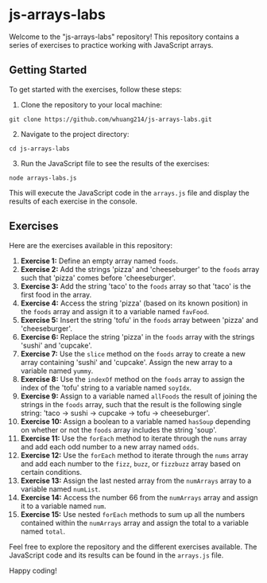 # js-arrays-labs

Welcome to the "js-arrays-labs" repository! This repository contains a series of exercises to practice working with JavaScript arrays.

## Getting Started

To get started with the exercises, follow these steps:

1. Clone the repository to your local machine:

```
git clone https://github.com/whuang214/js-arrays-labs.git
```


2. Navigate to the project directory:

```
cd js-arrays-labs
```


3. Run the JavaScript file to see the results of the exercises:
```
node arrays-labs.js
```
This will execute the JavaScript code in the `arrays.js` file and display the results of each exercise in the console.


## Exercises

Here are the exercises available in this repository:

1. **Exercise 1:** Define an empty array named `foods`.
2. **Exercise 2:** Add the strings 'pizza' and 'cheeseburger' to the `foods` array such that 'pizza' comes before 'cheeseburger'.
3. **Exercise 3:** Add the string 'taco' to the `foods` array so that 'taco' is the first food in the array.
4. **Exercise 4:** Access the string 'pizza' (based on its known position) in the `foods` array and assign it to a variable named `favFood`.
5. **Exercise 5:** Insert the string 'tofu' in the `foods` array between 'pizza' and 'cheeseburger'.
6. **Exercise 6:** Replace the string 'pizza' in the `foods` array with the strings 'sushi' and 'cupcake'.
7. **Exercise 7:** Use the `slice` method on the `foods` array to create a new array containing 'sushi' and 'cupcake'. Assign the new array to a variable named `yummy`.
8. **Exercise 8:** Use the `indexOf` method on the `foods` array to assign the index of the 'tofu' string to a variable named `soyIdx`.
9. **Exercise 9:** Assign to a variable named `allFoods` the result of joining the strings in the `foods` array, such that the result is the following single string: 'taco -> sushi -> cupcake -> tofu -> cheeseburger'.
10. **Exercise 10:** Assign a boolean to a variable named `hasSoup` depending on whether or not the `foods` array includes the string 'soup'.
11. **Exercise 11:** Use the `forEach` method to iterate through the `nums` array and add each odd number to a new array named `odds`.
12. **Exercise 12:** Use the `forEach` method to iterate through the `nums` array and add each number to the `fizz`, `buzz`, or `fizzbuzz` array based on certain conditions.
13. **Exercise 13:** Assign the last nested array from the `numArrays` array to a variable named `numList`.
14. **Exercise 14:** Access the number 66 from the `numArrays` array and assign it to a variable named `num`.
15. **Exercise 15:** Use nested `forEach` methods to sum up all the numbers contained within the `numArrays` array and assign the total to a variable named `total`.

Feel free to explore the repository and the different exercises available. The JavaScript code and its results can be found in the `arrays.js` file.

Happy coding!
```
